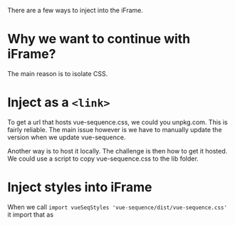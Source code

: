 There are a few ways to inject into the iFrame.

# Why we want to continue with iFrame?
The main reason is to isolate CSS.

# Inject as a `<link>`
To get a url that hosts vue-sequence.css, we could you unpkg.com. This is fairly reliable. The main issue however is we have to manually update the version when we update vue-sequence.

Another way is to host it locally. The challenge is then how to get it hosted. We could use a script to copy vue-sequence.css to the lib folder.

# Inject styles into iFrame
When we call `import vueSeqStyles 'vue-sequence/dist/vue-sequence.css'` it import that as 
